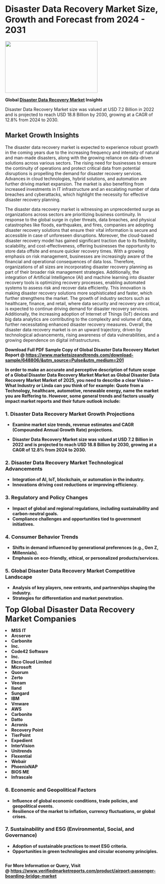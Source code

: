 <H1>Disaster Data Recovery Market Size, Growth and Forecast from 2024 - 2031</H1><img class="aligncenter size-medium wp-image-584254" src="https://thirdeyenews.in/wp-content/uploads/2024/09/Global-Market-Research-300x168.jpeg" alt="" width="300" height="168" /><p><strong>Global&nbsp;<a href="https://www.marketsizeandtrends.com/download-sample/648806/&amp;utm_source=Pulse&amp;utm_medium=201">Disaster Data Recovery Market</a> Insights</strong></p><p>Disaster Data Recovery Market size was valued at USD 7.2 Billion in 2022 and is projected to reach USD 18.8 Billion by 2030, growing at a CAGR of 12.8% from 2024 to 2030.</p><p><h2>Market Growth Insights</h2> <p>The disaster data recovery market is expected to experience robust growth in the coming years due to the increasing frequency and intensity of natural and man-made disasters, along with the growing reliance on data-driven solutions across various sectors. The rising need for businesses to ensure the continuity of operations and protect critical data from potential disruptions is propelling the demand for disaster recovery services. Advances in cloud technologies, hybrid solutions, and automation are further driving market expansion. The market is also benefiting from increased investments in IT infrastructure and an escalating number of data breaches and cyberattacks, which highlight the necessity for effective disaster recovery planning.</p> <p><strong></strong></p> <p>The disaster data recovery market is witnessing an unprecedented surge as organizations across sectors are prioritizing business continuity. In response to the global surge in cyber threats, data breaches, and physical catastrophes like floods, earthquakes, and fires, companies are adopting disaster recovery solutions that ensure their vital information is secure and accessible in case of unforeseen disruptions. Moreover, the cloud-based disaster recovery model has gained significant traction due to its flexibility, scalability, and cost-effectiveness, offering businesses the opportunity to store data offsite and ensure quicker recovery times. With a growing emphasis on risk management, businesses are increasingly aware of the financial and operational consequences of data loss. Therefore, organizations of all sizes are incorporating disaster recovery planning as part of their broader risk management strategies. Additionally, the integration of Artificial Intelligence (AI) and machine learning into disaster recovery tools is optimizing recovery processes, enabling automated systems to assess risk and recover data efficiently. This innovation is making disaster recovery solutions more sophisticated and faster, which further strengthens the market. The growth of industry sectors such as healthcare, finance, and retail, where data security and recovery are critical, is expected to continue driving demand for disaster recovery services. Additionally, the increasing adoption of Internet of Things (IoT) devices and big data analytics are contributing to the complexity and volume of data, further necessitating enhanced disaster recovery measures. Overall, the disaster data recovery market is on an upward trajectory, driven by technological advancements, rising awareness of data vulnerabilities, and a growing dependence on digital infrastructures.</p> <p><strong></p><p><span class=""><strong>Download Full PDF Sample Copy of Global Disaster Data Recovery Market Report</strong> @ <a href="https://www.marketsizeandtrends.com/download-sample/648806/&amp;utm_source=Pulse&amp;utm_medium=201" target="_blank">https://www.marketsizeandtrends.com/download-sample/648806/&amp;utm_source=Pulse&amp;utm_medium=201</a></span></p><p>In order to make an accurate and perceptive description of future scope of a Global&nbsp;Disaster Data Recovery Market Market as Global&nbsp;Disaster Data Recovery Market Market of 2025, you need to describe a clear Vision &ndash; What Industry or Linda can you think of for example: Quote from a Technology, healthcare, automotive, renewable energy, name the market you are Reffering to. However, some general trends and factors usually impact market reports and their future outlook include:</p><h3>1.&nbsp;<strong>Disaster Data Recovery Market Growth Projections</strong></h3><ul><li>Examine market size trends, revenue estimates and CAGR (Compounded Annual Growth Rate) projections.</li><li><p>Disaster Data Recovery Market size was valued at USD 7.2 Billion in 2022 and is projected to reach USD 18.8 Billion by 2030, growing at a CAGR of 12.8% from 2024 to 2030.</p></li></ul><h3>2.&nbsp;<strong>Disaster Data Recovery Market Technological Advancements</strong></h3><ul><li>Integration of AI, IoT, blockchain, or automation in the industry.</li><li>Innovations driving cost reductions or improving efficiency.</li></ul><h3>3.&nbsp;<strong>Regulatory and Policy Changes</strong></h3><ul><li>Impact of global and regional regulations, including sustainability and carbon-neutral goals.</li><li>Compliance challenges and opportunities tied to government initiatives.</li></ul><h3>4.&nbsp;<strong>Consumer Behavior Trends</strong></h3><ul><li>Shifts in demand influenced by generational preferences (e.g., Gen Z, Millennials).</li><li>Emphasis on eco-friendly, ethical, or personalized products/services.</li></ul><h3>5.&nbsp;<strong>Global Disaster Data Recovery Market Competitive Landscape</strong></h3><ul><li>Analysis of key players, new entrants, and partnerships shaping the industry.</li><li>Strategies for differentiation and market penetration.</li></ul><p data-pm-slice="1 1 []"><span style="color: inherit; font-family: inherit; font-size: 25px;">Top Global Disaster Data Recovery Market Companies</span></p><div class="" data-test-id=""><p><li>MSS IT</li><li> Arcserve</li><li> Carbonite</li><li> Inc.</li><li> Code42 Software</li><li> Inc.</li><li> Ekco Cloud Limited</li><li> Microsoft</li><li> Quorum</li><li> Zerto</li><li> Veeam</li><li> Iland</li><li> Sungard</li><li> IBM</li><li> Vmware</li><li> AWS</li><li> Carbonite</li><li> Datto</li><li> Acronis</li><li> Recovery Point</li><li> TierPoint</li><li> Expedient</li><li> InterVision</li><li> Unitrends</li><li> Flexential</li><li> Webair</li><li> PhoenixNAP</li><li> BIOS ME</li><li> Infrascale</li></p></div><h3>6.&nbsp;<strong>Economic and Geopolitical Factors</strong></h3><ul><li>Influence of global economic conditions, trade policies, and geopolitical events.</li><li>Resilience of the market to inflation, currency fluctuations, or global crises.</li></ul><h3>7.&nbsp;<strong>Sustainability and ESG (Environmental, Social, and Governance)</strong></h3><ul><li>Adoption of sustainable practices to meet ESG criteria.</li><li>Opportunities in green technologies and circular economy principles.</li></ul><h2><strong style="font-size: 14px;">For More Information or Query, Visit @&nbsp;</strong><a style="background-color: #ffffff; font-size: 14px;" href="https://www.marketsizeandtrends.com/report/disaster-data-recovery-market/" target="_blank">https://www.verifiedmarketreports.com/product/airport-passenger-boarding-bridge-market</a></h2>
